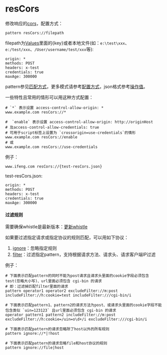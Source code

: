 # resCors

修改响应的[cors](https://developer.mozilla.org/zh-CN/docs/Web/HTTP/Access_control_CORS)，配置方式：

	pattern resCors://filepath

filepath为[Values](http://local.whistlejs.com/#values)里面的{key}或者本地文件(如：`e:\test\xxx`、`e:/test/xxx`、`/User/username/test/xxx`等):

	origin: *
	methods: POST
	headers: x-test
	credentials: true
	maxAge: 300000

pattern参见[匹配方式](../pattern.html)，更多模式请参考[配置方式](../mode.html)，json格式参考[操作值](../data.html)。

一些特性且常用的情形可以用这种方式配置：

	# `*` 表示设置 access-control-allow-origin: *
	www.example.com resCors://*

	#  `enable` 表示设置 access-control-allow-origin: http://originHost
	# 及access-control-allow-credentials: true
	# 可用于script标签上设置为 `crossorigin=use-credentials`的情形
	www.example.com resCors://enable
	# 或
	www.example.com resCors://use-credentials

例子：

	www.ifeng.com resCors://{test-resCors.json}


test-resCors.json:

	origin: *
	methods: POST
	headers: x-test
	credentials: true
	maxAge: 300000

#### 过滤规则
需要确保whistle是最新版本：[更新whistle](../update.html)

如果要过滤指定请求或指定协议的规则匹配，可以用如下协议：

1. [ignore](./ignore.html)：忽略指定规则
2. [filter](./filter.html)：过滤指定pattern，支持根据请求方法、请求头、请求客户端IP过滤

例子：

```
# 下面表示匹配pattern的同时不能为post请求且请求头里面的cookie字段必须包含test(忽略大小写)、url里面必须包含 cgi-bin 的请求
# 即：过滤掉匹配filter里面的请求
pattern operator1 operator2 excludeFilter://m:post includeFilter://h:cookie=test includeFilter:///cgi-bin/i

# 下面表示匹配pattern1、pattern2的请求方法为post、或请求头里面的cookie字段不能包含类似 `uin=123123` 且url里面必须包含 cgi-bin 的请求
operator pattern1 pattern2 includeFilter://m:post excludeFilter://h:cookie=/uin=o\d+/i excludeFilter:///cgi-bin/i

# 下面表示匹配pattern的请求忽略除了host以外的所有规则
pattern ignore://*|!host

# 下面表示匹配pattern的请求忽略file和host协议的规则
pattern ignore://file|host
```
